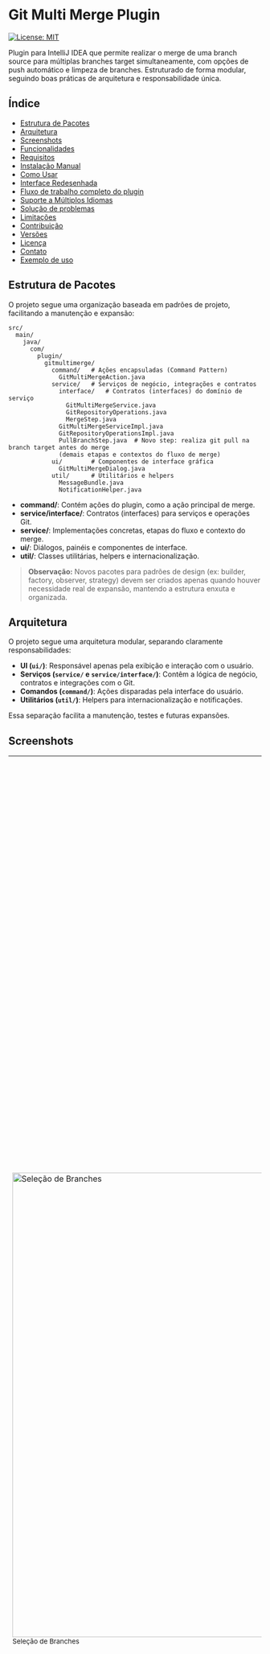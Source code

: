 # Git Multi Merge Plugin

[![License: MIT](https://img.shields.io/badge/License-MIT-yellow.svg)](LICENSE)

Plugin para IntelliJ IDEA que permite realizar o merge de uma branch source para múltiplas branches target simultaneamente, com opções de push automático e limpeza de branches. Estruturado de forma modular, seguindo boas práticas de arquitetura e responsabilidade única.

## Índice
- [Estrutura de Pacotes](#estrutura-de-pacotes)
- [Arquitetura](#arquitetura)
- [Screenshots](#screenshots)
- [Funcionalidades](#funcionalidades)
- [Requisitos](#requisitos)
- [Instalação Manual](#instalação-manual)
- [Como Usar](#como-usar)
- [Interface Redesenhada](#interface-redesenhada)
- [Fluxo de trabalho completo do plugin](#fluxo-de-trabalho-completo-do-plugin)
- [Suporte a Múltiplos Idiomas](#suporte-a-múltiplos-idiomas)
- [Solução de problemas](#solução-de-problemas)
- [Limitações](#limitações)
- [Contribuição](#contribuição)
- [Versões](#versões)
- [Licença](#licença)
- [Contato](#contato)
- [Exemplo de uso](#exemplo-de-uso)

## Estrutura de Pacotes

O projeto segue uma organização baseada em padrões de projeto, facilitando a manutenção e expansão:

```
src/
  main/
    java/
      com/
        plugin/
          gitmultimerge/
            command/   # Ações encapsuladas (Command Pattern)
              GitMultiMergeAction.java
            service/   # Serviços de negócio, integrações e contratos
              interface/   # Contratos (interfaces) do domínio de serviço
                GitMultiMergeService.java
                GitRepositoryOperations.java
                MergeStep.java
              GitMultiMergeServiceImpl.java
              GitRepositoryOperationsImpl.java
              PullBranchStep.java  # Novo step: realiza git pull na branch target antes do merge
              (demais etapas e contextos do fluxo de merge)
            ui/        # Componentes de interface gráfica
              GitMultiMergeDialog.java
            util/      # Utilitários e helpers
              MessageBundle.java
              NotificationHelper.java
```

- **command/**: Contém ações do plugin, como a ação principal de merge.
- **service/interface/**: Contratos (interfaces) para serviços e operações Git.
- **service/**: Implementações concretas, etapas do fluxo e contexto do merge.
- **ui/**: Diálogos, painéis e componentes de interface.
- **util/**: Classes utilitárias, helpers e internacionalização.

> **Observação:** Novos pacotes para padrões de design (ex: builder, factory, observer, strategy) devem ser criados apenas quando houver necessidade real de expansão, mantendo a estrutura enxuta e organizada.

## Arquitetura

O projeto segue uma arquitetura modular, separando claramente responsabilidades:

- **UI (`ui/`)**: Responsável apenas pela exibição e interação com o usuário.
- **Serviços (`service/` e `service/interface/`)**: Contêm a lógica de negócio, contratos e integrações com o Git.
- **Comandos (`command/`)**: Ações disparadas pela interface do usuário.
- **Utilitários (`util/`)**: Helpers para internacionalização e notificações.

Essa separação facilita a manutenção, testes e futuras expansões.

## Screenshots

<div>
  <table>
    <tr>
        <td>
            <img src="images/screenshots/branch-selection.png" alt="Seleção de Branches" width="924"/><br>
            <sub>Seleção de Branches</sub>
        </td>
        <td>
            <img src="images/screenshots/branch-selection-changes.png" alt="Branches com Alterações" width="924"/><br>
            <sub>Branches com Alterações</sub>
        </td>
        <td>
            <img src="images/screenshots/notify.png" alt="Notificação de Sucesso" width="1280"/><br>
            <sub>Notificação de Sucesso</sub>
            <img src="images/screenshots/notify-error.png" alt="Notificação de Erro" width="1280"/><br>
            <sub>Notificação de Erro</sub>
        </td>
    </tr>
  </table>
</div>

## Funcionalidades

- Selecionar uma branch source e até 5 branches target para merge
- **Layout vertical otimizado** com foco na visualização de branches target
- Interface otimizada com ComboBox para branch source e campo de busca para branches target
- Seleção automática da branch atual como source padrão
- Push automático para remotes após merge bem-sucedido
- Opção para squash commits durante o merge com commit automático
- Opção para deletar branch source (local e remota) após o merge bem-sucedido
- Atualização automática das informações do repositório com fetch e prune
- Visualização de progresso em tempo real com feedback detalhado
- Detecção e notificação de conflitos
- Identificação de problemas com hooks Git
- Notificação detalhada dos resultados das operações
- **Suporte completo a múltiplos idiomas** (Inglês, Português do Brasil e Espanhol)
- **Detecção automática do idioma do sistema**
- **Validação assíncrona** de alterações não commitadas
- **Processamento em background** para melhor performance
- **Atualizações de UI thread-safe**

---

### Novidades e Melhorias Recentes

- **Sincronização Automática com a Interface do IntelliJ:**  
  Após operações como checkout, push, fetch e deleção de branch, o plugin força a atualização do repositório na interface do IntelliJ, garantindo que todas as mudanças sejam refletidas imediatamente para o usuário.

- **Deleção Segura da Branch Source:**  
  O plugin detecta automaticamente se a branch source a ser deletada está ativa e realiza o checkout para uma branch segura antes de tentar a deleção, evitando erros de worktree.

- **Push Inteligente para o Remote:**  
  O push para o remote verifica se a branch remota já existe. Se não existir, faz push com upstream (`-u`), criando e rastreando a branch remota automaticamente.

- **Atualização Completa de Referências Remotas:**  
  O comando `fetchAll` executa `git fetch --all --prune` e, em seguida, atualiza o repositório na IDE, garantindo que branches deletadas ou criadas remotamente apareçam corretamente na interface.

- **Internacionalização Robusta:**  
  Todas as mensagens e notificações do plugin são internacionalizadas, com arquivos `.properties` para inglês, português do Brasil e espanhol. Novas chaves são sempre adicionadas de forma consistente.

### Atualizações Importantes

- **Refatoração do Painel de Seleção da Branch Source:**
  O painel foi completamente refeito, agora utilizando um ComboBox com busca dinâmica. O usuário pode digitar para filtrar branches em tempo real, tornando a seleção mais rápida e intuitiva, especialmente em repositórios grandes.

- **Validação do Botão OK (Merge):**
  O botão de merge permanece desabilitado até que todas as validações sejam aprovadas: não pode haver alterações não commitadas na branch source, pelo menos uma branch target válida deve ser selecionada e a branch source não pode ser escolhida como target. Isso previne erros e garante segurança na operação.

- **Ajuste na Ordem dos Steps do Merge:**
  O step de Push para o remote agora ocorre antes do Pull, garantindo que a branch remota exista antes de tentar atualizar. Isso corrige falhas em cenários onde a branch remota ainda não existe, tornando o fluxo mais robusto e confiável.

> Consulte a seção [Fluxo de trabalho completo do plugin](#fluxo-de-trabalho-completo-do-plugin) para detalhes de cada etapa.

## Requisitos

- IntelliJ IDEA 2023.1 ou superior (Community ou Ultimate)
- Git instalado e configurado
- Java 17 ou superior (requisito do IntelliJ IDEA 2023.1+)
- Acesso aos remotes para operações de push e delete (se utilizadas)

## Instalação Manual

1. Clone este repositório
2. Execute o comando `./gradlew buildPlugin` (Linux/Mac) ou `gradlew.bat buildPlugin` (Windows)
3. Instale o plugin manualmente:
   - No IntelliJ IDEA, vá para Settings/Preferences > Plugins
   - Clique no ícone de engrenagem e selecione "Install Plugin from Disk..."
   - Navegue até o diretório `build/distributions` deste projeto
   - Selecione o arquivo ZIP gerado e clique em "OK"
   - Reinicie o IntelliJ IDEA quando solicitado

## Como Usar

1. Abra um projeto com repositório Git no IntelliJ IDEA
2. No menu "Git", selecione a opção "Multi Merge..."
3. Na tela de configuração:
   - A branch atual será pré-selecionada como source no topo da interface
   - Selecione as branches target (até 5) na lista central ampliada
   - Use o campo de busca para filtrar branches (útil em repositórios grandes)
4. Configure as opções desejadas na parte inferior da interface:
   - **Squash commits**: Combina todos os commits da branch source em um único commit
   - **Push para remote após o merge**: Atualiza automaticamente o repositório remoto para cada branch após o merge
   - **Deletar branch source após o merge**: Remove a branch source (local e remota) depois que todos os merges forem bem-sucedidos
5. Adicione uma mensagem de merge personalizada (opcional)
6. Clique em "OK" para iniciar o processo
7. Acompanhe o progresso na barra de status
8. Resolva conflitos, se necessário
9. Verifique o resultado na notificação final

### Dicas
- Utilize o campo de busca para encontrar rapidamente branches em repositórios grandes.
- O botão de merge só será habilitado se não houver alterações não commitadas.
- Mensagens de feedback e erros são exibidas em tempo real na interface.

## Interface Redesenhada

O plugin apresenta um novo design vertical (450x550 pixels) que melhora significativamente a experiência do usuário:

- **Layout Vertical**: Fluxo de trabalho intuitivo de cima para baixo
- **Área Ampliada para Branches**: Visualize mais branches target simultaneamente
- **Controles Compactos**: Opções organizadas de forma mais eficiente
- **Melhor Organização Visual**: Separação clara entre as seções funcionais

## Fluxo de trabalho completo do plugin

1. **Checkout** para cada branch target
2. **Push** da branch target para o remote (se necessário, cria a branch remota e faz o rastreamento)
3. **Pull** da branch target para garantir que está atualizada com o remote
4. **Merge** da branch source para a branch target
5. **Commit** automático após squash (se a opção estiver habilitada)
6. **Push** para o remote (se a opção estiver habilitada)
7. **Fetch com prune** para atualizar as informações do repositório
8. **Checkout** para uma branch segura
9. **Deleção** da branch source local (se solicitado e todos os merges forem bem-sucedidos)
10. **Deleção** da branch source remota (se existir, for solicitado e todos os merges forem bem-sucedidos)
11. **Notificação** do resultado com detalhes de cada operação

## Suporte a Múltiplos Idiomas

O plugin Git Multi Merge suporta os seguintes idiomas:

- Inglês (padrão)
- Português do Brasil
- Espanhol

O idioma é detectado automaticamente com base no idioma configurado no IntelliJ IDEA ou no sistema operacional. Para alterar o idioma do plugin, basta alterar o idioma do IntelliJ IDEA em:

- Settings/Preferences > Appearance & Behavior > Appearance > UI Options > Override default language

A internacionalização segue o padrão de arquivos de propriedades (`.properties`) e pode ser expandida facilmente para novos idiomas. Para mais detalhes, consulte o arquivo [INTERNATIONALIZATION.md](INTERNATIONALIZATION.md).

## Solução de problemas

- Se o plugin não aparecer no menu Git, verifique se está instalado e ativo em Settings > Plugins
- Certifique-se de estar em um projeto com Git configurado
- Em caso de erros persistentes, tente limpar o cache do IntelliJ (File > Invalidate Caches / Restart...)
- Verifique sua conexão com o remote antes de usar as funcionalidades de push/delete remotas
- Se as alterações não aparecerem no remote após o merge, verifique se a opção "Push para remote após o merge" está habilitada
- Para problemas de idioma, verifique se o IntelliJ IDEA está configurado para usar o idioma de sua preferência
- Para problemas de permissões de arquivos (especialmente em ambientes corporativos), verifique as permissões do sistema operacional e do repositório.

## Limitações

- Suporta até 5 branches target por operação para evitar sobrecarga
- Os conflitos de merge precisam ser resolvidos manualmente
- As operações remotas exigem as permissões adequadas no repositório

## Contribuição

Sinta-se à vontade para contribuir com este projeto através de pull requests ou reportando problemas.

> Para detalhes sobre o fluxo de contribuição, consulte (ou crie) um arquivo CONTRIBUTING.md.

### Adicionando novos idiomas

Para adicionar suporte a novos idiomas, crie um arquivo de propriedades seguindo o padrão:
```
src/main/resources/messages/GitMultiMergeBundle_XX.properties
```
onde `XX` é o código do idioma (como fr, de, it, etc.).

## Controle de Versão Centralizado

A versão oficial do plugin é definida no arquivo `VERSION` na raiz do projeto. Sempre que for realizar um novo release, atualize este arquivo para garantir consistência entre build, plugin.xml e documentação.

## Versões

- **1.3.0**: Refatoração do fluxo de merge para responsabilidade única, feedback internacionalizado, placeholder multilíngue na busca de branches, reorganização de pacotes, adição do arquivo de licença MIT e documentação aprimorada.
- **1.2.1**: Validação assíncrona de alterações não commitadas, processamento em background e melhorias de performance
- **1.2.0**: Suporte completo a internacionalização, interface redesenhada com layout vertical e compatibilidade com Java 17
- **1.1.0**: Melhorias na interface e correções de bugs
- **1.0.0**: Versão inicial com funcionalidades básicas

## Licença

Este plugin é distribuído sob a licença MIT.

## Contato

Para dúvidas ou sugestões, entre em contato com o desenvolvedor através do e-mail: [Allan Santos](mailto:allannascimentodossantos@gmail.com)

## Exemplo de uso

```java
import com.intellij.openapi.actionSystem.AnAction;
import com.intellij.openapi.actionSystem.AnActionEvent;
import com.intellij.openapi.project.Project;
import com.intellij.openapi.ui.Messages;
import com.plugin.gitmultimerge.command.GitMultiMergeAction;
import com.plugin.gitmultimerge.service.interfaces.GitMultiMergeService;
import java.util.Arrays;

public class CustomMergeAction extends AnAction {
    @Override
    public void actionPerformed(AnActionEvent e) {
        Project project = e.getProject();
        if (project == null) return;
        // Exemplo de uso do serviço de merge
        GitMultiMergeService mergeService = project.getService(GitMultiMergeService.class);
        // ... configurar e executar merge conforme a API real ...
        Messages.showInfoMessage("Merge concluído com sucesso!", "Multi Merge");
    }
}
```

## 🚦 Validação de Alterações Não Commitadas

O **Git Multi Merge** garante a integridade do seu repositório ao impedir operações de merge caso existam alterações não commitadas no diretório de trabalho.
A detecção dessas alterações é feita utilizando a mesma API interna do IntelliJ (ChangeListManager) responsável pela aba de commit, garantindo que qualquer modificação — seja ela staged, unstaged ou em arquivos ignorados — seja imediatamente reconhecida pelo plugin.

**Como funciona:**
- Antes de permitir o merge, o plugin verifica se há arquivos modificados, staged ou não, no repositório selecionado.
- Se houver alterações pendentes, o botão de merge é desabilitado e uma mensagem de aviso é exibida ao usuário, orientando a fazer commit ou usar o Git Stash.
- O merge só é liberado quando o diretório de trabalho estiver completamente limpo, evitando conflitos e operações inseguras.

**Exemplo de mensagem exibida:**
```
Existem alterações não commitadas no diretório de trabalho atual.
Para prosseguir com o merge, faça commit ou salve suas alterações usando o Git Stash.
```

---

## 🔍 Busca de Branches com Placeholder

Para facilitar a seleção de branches target, o campo de busca agora exibe um texto padrão (placeholder) internacionalizado, como "Filtrar branches..." "Filter branches..." ou "Filtrar ramas..." conforme o idioma da interface.

---

**Benefícios:**
- Segurança total: evita merges acidentais com alterações locais não salvas.
- Consistência: o comportamento do plugin é idêntico ao da interface de commit do IntelliJ.
- Experiência fluida: a verificação é instantânea e o campo de busca é autoexplicativo, sem necessidade de refresh manual ou comandos externos.
- Internacionalização: todas as mensagens e placeholders são exibidos no idioma da interface do usuário.

